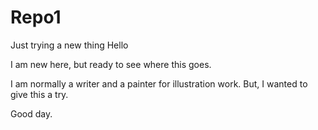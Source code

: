 # Repo1
Just trying a new thing
Hello

I am new here, but ready to see where this goes.

I am normally a writer and a painter for illustration work. But, I wanted to give this a try.

Good day.
